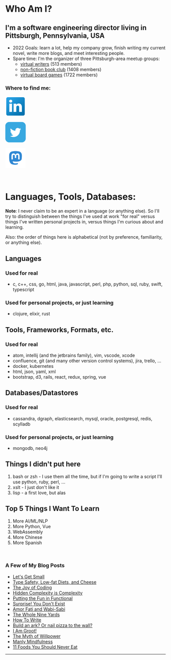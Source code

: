 <!--
**rlunde/rlunde** is a ✨ _special_ ✨ repository because its `README.md` (this file) appears on your GitHub profile.
-->

# Who Am I?

## I'm a software engineering director living in Pittsburgh, Pennsylvania, USA

- 2022 Goals: learn a lot, help my company grow, finish writing my current novel, write more blogs, and meet interesting people.
- Spare time: I'm the organizer of three Pittsburgh-area meetup groups:
  - [virtual writers](https://www.meetup.com/virtual-writers-meetup/) (513 members)
  - [non-fiction book club](https://www.meetup.com/Pittsburgh-NonFiction-Round-Table/) (1408 members)
  - [virtual board games](https://www.meetup.com/Board-Gaming-Geeks) (1722 members)

### Where to find me:

[![linkedin](images/linkedin.png)](https://www.linkedin.com/in/ron-lunde-6205)

[![twitter](images/twitter.png)](https://www.twitter.com/rlunde)

[![mastodon](images/mastodon1.png)](https://www.mastodon.social/@rontology)


<br />

# Languages, Tools, Databases:

**Note**: I never claim to be an expert in a language (or anything else). So I'll try to distinguish between the things I've used at work "for real" versus things I've written personal projects in, versus things I'm curious about and learning.

Also: the order of things here is alphabetical (not by preference, familiarity, or anything else).

## Languages

### Used for real

- c, c++, css, go, html, java, javascript, perl, php, python, sql, ruby, swift, typescript

### Used for personal projects, or just learning

- clojure, elixir, rust

## Tools, Frameworks, Formats, etc.

### Used for real

- atom, intellij (and the jetbrains family), vim, vscode, xcode
- confluence, git (and many other version control systems), jira, trello, ...
- docker, kubernetes
- html, json, yaml, xml
- bootstrap, d3, rails, react, redux, spring, vue

## Databases/Datastores

### Used for real

- cassandra, dgraph, elasticsearch, mysql, oracle, postgresql, redis, scylladb

### Used for personal projects, or just learning

- mongodb, neo4j

## Things I didn't put here

1. bash or zsh - I use them all the time, but if I'm going to write a script I'll use python, ruby, perl, ...
2. xslt - I just don't like it
3. lisp - a first love, but alas

## Top 5 Things I Want To Learn

1. More AI/ML/NLP
2. More Python, Vue
3. WebAssembly
4. More Chinese
5. More Spanish

<br />

### A Few of My Blog Posts

- [Let's Get Small](https://medium.com/@rlunde/lets-get-small-df796fca1944)
- [Type Safety, Low-fat Diets, and Cheese](https://medium.com/@rlunde/type-safety-low-fat-diets-and-cheese-1bb113656d0)
- [The Joy of Coding](https://medium.com/@rlunde/the-joy-of-coding-f788cab20bbb)
- [Hidden Complexity is Complexity](https://medium.com/@rlunde/hidden-complexity-is-complexity-a88d242f2322)
- [Putting the Fun in Functional](https://medium.com/@rlunde/kick-em-in-the-monads-4151d57b613d)
- [Surprise! You Don't Exist](https://medium.com/@rlunde/surprise-you-dont-exist-52dcbc75b11f)
- [Amor Fati and Wabi-Sabi](https://medium.com/@rlunde/attitude-101-amor-fati-and-wabi-sabi-2c1208974df3)
- [The Whole Nine Yards](https://medium.com/@rlunde/the-whole-nine-yards-428d0f095b2c)
- [How To Write](https://medium.com/@rlunde/how-to-write-4f3f19d39bb9)
- [Build an ark? Or nail pizza to the wall?](https://medium.com/@rlunde/build-an-ark-or-nail-pizza-to-the-wall-ac07be90b4bd)
- [I Am Groot!](https://medium.com/@rlunde/i-am-groot-f3dad5a805bb)
- [The Myth of Willpower](https://medium.com/@rlunde/the-myth-of-willpower-56756e5f606c)
- [Manly Mindfulness](https://medium.com/@rlunde/manly-mindfulness-8c16b4ca17bf)
- [11 Foods You Should Never Eat](https://medium.com/@rlunde/11-foods-you-should-never-eat-57d469aa0cf1)

---
